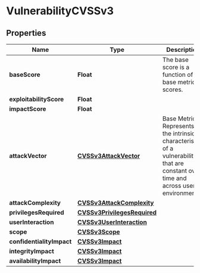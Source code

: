 
# VulnerabilityCVSSv3

## Properties
Name | Type | Description | Notes
------------ | ------------- | ------------- | -------------
**baseScore** | **Float** | The base score is a function of the base metric scores. |  [optional]
**exploitabilityScore** | **Float** |  |  [optional]
**impactScore** | **Float** |  |  [optional]
**attackVector** | [**CVSSv3AttackVector**](CVSSv3AttackVector.md) | Base Metrics Represents the intrinsic characteristics of a vulnerability that are constant over time and across user environments. |  [optional]
**attackComplexity** | [**CVSSv3AttackComplexity**](CVSSv3AttackComplexity.md) |  |  [optional]
**privilegesRequired** | [**CVSSv3PrivilegesRequired**](CVSSv3PrivilegesRequired.md) |  |  [optional]
**userInteraction** | [**CVSSv3UserInteraction**](CVSSv3UserInteraction.md) |  |  [optional]
**scope** | [**CVSSv3Scope**](CVSSv3Scope.md) |  |  [optional]
**confidentialityImpact** | [**CVSSv3Impact**](CVSSv3Impact.md) |  |  [optional]
**integrityImpact** | [**CVSSv3Impact**](CVSSv3Impact.md) |  |  [optional]
**availabilityImpact** | [**CVSSv3Impact**](CVSSv3Impact.md) |  |  [optional]



